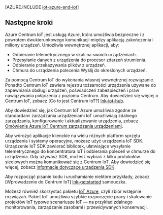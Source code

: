 <properties
 pageTitle="Azure rozwiązań dla Internet rzeczy | Microsoft Azure"
 description="Omówienie IoT Azure tym architekturę rozwiązania próbki i jak go odnosi się do Centrum IoT Azure, SDK urządzenia i wstępnie rozwiązań"
 services="iot-hub"
 documentationCenter=""
 authors="dominicbetts"
 manager="timlt"
 editor=""/>

<tags
 ms.service="iot-hub"
 ms.devlang="na"
 ms.topic="get-started-article"
 ms.tgt_pltfrm="na"
 ms.workload="na"
 ms.date="10/05/2016"
 ms.author="dobett"/>

[AZURE.INCLUDE [iot-azure-and-iot](../../includes/iot-azure-and-iot.md)]

## <a name="next-steps"></a>Następne kroki

Azure Centrum IoT jest usługą Azure, która umożliwia bezpieczne i z powrotem dwukierunkowego komunikacji między aplikacją zakończenia i miliony urządzeń. Umożliwia wewnętrznej aplikacji, aby:

- Odbieranie telemetrycznego w skali na swoich urządzeniach.
- Przesyłanie danych z urządzenia do procesor zdarzeń strumienia.
- Odbieranie przekazywania plików z urządzeń.
- Chmura do urządzenia polecenia Wyślij do określonych urządzeń.

Za pomocą Centrum IoT do wykonania własnej wewnętrznej rozwiązanie. Ponadto Centrum IoT zawiera rejestru tożsamości urządzenia używane do zapewniania obsługi urządzeń, poświadczeń zabezpieczeń i praw nawiązywania połączenia z poziomu Centrum. Aby dowiedzieć się więcej o Centrum IoT, zobacz [Co to jest Centrum IoT?] [lnk-iot-hub].

Aby dowiedzieć się, jak Centrum IoT Azure umożliwia zgodne ze standardami zarządzania urządzeniami IoT umożliwiają zdalnego zarządzania, konfigurowanie i aktualizowanie urządzenia, zobacz [Omówienie Azure IoT Centrum zarządzania urządzeniami][lnk-device-management].

Aby wdrożyć aplikacje klienckie na wielu różnych platform sprzętu urządzenia i systemy operacyjne, możesz użyć urządzenia IoT SDK. Urządzenie IoT SDK zawierać bibliotek, ułatwiające wysyłanie telemetrycznego do koncentratora IoT i odbierania poleceń w chmurze do urządzenia. Gdy używasz SDK, możesz wybrać z kilku protokołów sieciowych można komunikować się z Centrum IoT. Aby dowiedzieć się więcej, zobacz [informacje dotyczące urządzenia SDK][lnk-device-sdks].

Aby rozpocząć pisanie kodu i uruchamianie niektóre przykłady, zobacz [Wprowadzenie do Centrum IoT] [ lnk-getstarted] samouczka.

Możesz również skorzystać pakietu [IoT Azure][lnk-iot-suite], czyli zbiór wstępnie rozwiązań. Pakiet IoT umożliwia szybkie rozpoczęcie pracy i skalowanie projektów IoT typowe scenariusze IoT — na przykład zdalnego monitorowania, zarządzanie zasobami i przewidywanych konserwacji.

[lnk-getstarted]: iot-hub-csharp-csharp-getstarted.md
[lnk-device-sdks]: https://github.com/Azure/azure-iot-sdks/blob/master/readme.md
[lnk-iot-hub]: iot-hub-what-is-iot-hub.md
[lnk-iot-suite]: https://azure.microsoft.com/documentation/suites/iot-suite/
[lnk-iotdev]: https://azure.microsoft.com/develop/iot/
[lnk-device-management]: iot-hub-device-management-overview.md